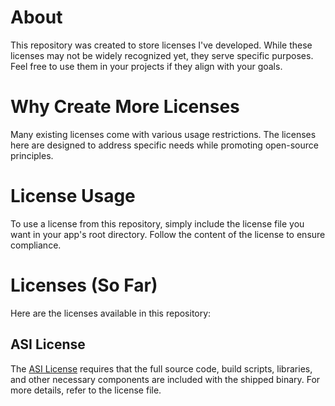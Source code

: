 # About
This repository was created to store licenses I've developed. While these licenses may not be widely recognized yet, they serve specific purposes. Feel free to use them in your projects if they align with your goals.

# Why Create More Licenses
Many existing licenses come with various usage restrictions. The licenses here are designed to address specific needs while promoting open-source principles.

# License Usage
To use a license from this repository, simply include the license file you want in your app's root directory. Follow the content of the license to ensure compliance.

# Licenses (So Far)
Here are the licenses available in this repository:

## ASI License
The [ASI License](ASI%20License) requires that the full source code, build scripts, libraries, and other necessary components are included with the shipped binary. For more details, refer to the license file.

